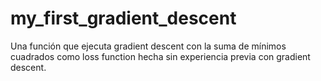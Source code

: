 # my_first_gradient_descent
Una función que ejecuta gradient descent con la suma de mínimos cuadrados como loss function hecha sin experiencia previa con gradient descent.
